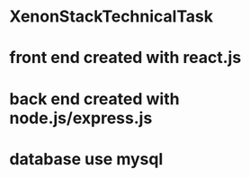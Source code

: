# XenonStackTechnicalTask
# front end created with react.js
# back end created with node.js/express.js
# database  use mysql


